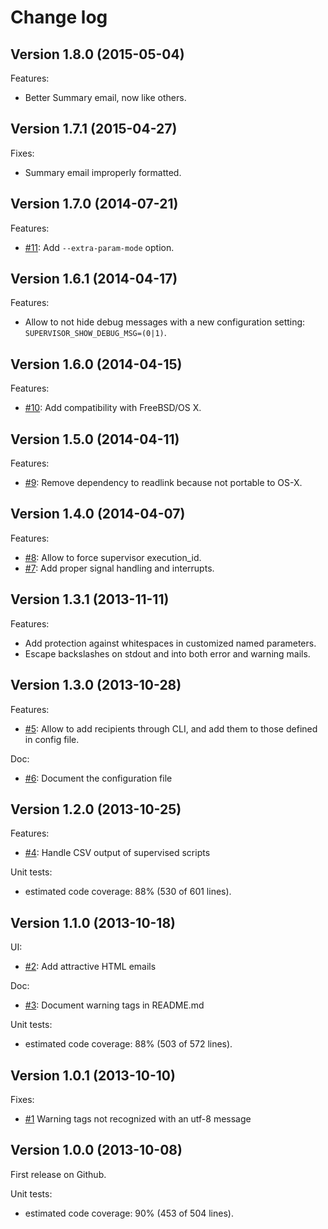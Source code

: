 Change log
==========

## Version 1.8.0 (2015-05-04)

Features:

  - Better Summary email, now like others.

## Version 1.7.1 (2015-04-27)

Fixes:

  - Summary email improperly formatted. 

## Version 1.7.0 (2014-07-21)

Features:

  - [#11](https://github.com/geoffroy-aubry/Supervisor/issues/11): Add `--extra-param-mode` option.

## Version 1.6.1 (2014-04-17)

Features:

  - Allow to not hide debug messages with a new configuration setting: `SUPERVISOR_SHOW_DEBUG_MSG=(0|1)`.

## Version 1.6.0 (2014-04-15)

Features:

  - [#10](https://github.com/geoffroy-aubry/Supervisor/issues/10): Add compatibility with FreeBSD/OS X.

## Version 1.5.0 (2014-04-11)

Features:

  - [#9](https://github.com/geoffroy-aubry/Supervisor/issues/9): Remove dependency to readlink because not portable to OS-X.

## Version 1.4.0 (2014-04-07)

Features:

  - [#8](https://github.com/geoffroy-aubry/Supervisor/issues/8): Allow to force supervisor execution_id.
  - [#7](https://github.com/geoffroy-aubry/Supervisor/issues/7): Add proper signal handling and interrupts.

## Version 1.3.1 (2013-11-11)

Features:

  - Add protection against whitespaces in customized named parameters.
  - Escape backslashes on stdout and into both error and warning mails.

## Version 1.3.0 (2013-10-28)

Features:

  - [#5](https://github.com/geoffroy-aubry/Supervisor/issues/5): Allow to add recipients through CLI,
    and add them to those defined in config file.

Doc:

  - [#6](https://github.com/geoffroy-aubry/Supervisor/issues/6): Document the configuration file

## Version 1.2.0 (2013-10-25)

Features:

  - [#4](https://github.com/geoffroy-aubry/Supervisor/issues/4): Handle CSV output of supervised scripts

Unit tests:

  - estimated code coverage: 88% (530 of 601 lines).

## Version 1.1.0 (2013-10-18)

UI:

  - [#2](https://github.com/geoffroy-aubry/Supervisor/issues/2): Add attractive HTML emails

Doc:

  - [#3](https://github.com/geoffroy-aubry/Supervisor/issues/3): Document warning tags in README.md

Unit tests:

  - estimated code coverage: 88% (503 of 572 lines).

## Version 1.0.1 (2013-10-10)

Fixes:

  - [#1](https://github.com/geoffroy-aubry/Supervisor/issues/1) Warning tags not recognized with an utf-8 message

## Version 1.0.0 (2013-10-08)

First release on Github.

Unit tests:

  - estimated code coverage: 90% (453 of 504 lines).

